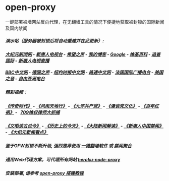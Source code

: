 # open-proxy
一键部署被墙网站反向代理，在无翻墙工具的情况下便捷地获取被封锁的国际新闻及国内禁闻

#####  演示站（服务器被封锁后将自动重建并在此更新）:
#####  [大纪元新闻网](http://95.179.166.38:9999/10080/) - [新唐人电视台](http://95.179.166.38:9999/8000/) - [希望之声](http://167.179.84.9:8200) - [我的博客](http://95.179.166.38:9999/10000/) - [Google](http://95.179.166.38:9999/8888/search?q=425事件) - [维基百科](http://95.179.166.38:9999/8100/wiki/喬高-麥塔斯調查報告) - [追查国际](http://95.179.166.38:9999/10010/) - [新唐人电视直播](http://95.179.166.38:9999/)<br/> <br/> [BBC中文网](http://95.179.166.38:9999/9100/zhongwen/simp) - [德国之声](http://95.179.166.38:9999/9200/zh/在线报导/s-9058?&zhongwen=simp) - [纽约时报中文网](http://95.179.166.38:9999/9400/) - [路透中文网](http://95.179.166.38:9999/9500/) - [法国国际广播电台](http://95.179.166.38:9999/9600/) - [美国之音](http://95.179.166.38:9999/9700/)  - [自由亚洲电台](http://95.179.166.38:9999/9800/) 

##### 精彩视频： 
#####  [《传奇时代》](http://95.179.166.38:9999/10000/videos/legend/) - [《风雨天地行》](http://95.179.166.38:9999/10000/videos/fytdx/) - [《九评共产党》](http://95.179.166.38:9999/10000/videos/jiuping/) - [《漫谈党文化》](http://95.179.166.38:9999/10000/videos/mtdwh/) - [《百年红祸》](http://95.179.166.38:9999/10000/videos/bnhh/) - &nbsp; [709维权律师大抓捕](http://95.179.166.38:9999/10000/videos/709/) 
#####  [《文昭谈古论今》](https://github.com/gfw-breaker/wenzhao/blob/master/README.md?a01) - [《历史上的今天》](https://github.com/gfw-breaker/today-in-history/blob/master/README.md) - [《大陆新闻解读》](https://github.com/gfw-breaker/ntdtv-comedy/blob/master/README.md?a01) - [《新唐人中国禁闻》](https://github.com/gfw-breaker/ntdtv-news/blob/master/README.md?a01) - [《大纪元新闻看点》](https://github.com/gfw-breaker/news-insight/blob/master/README.md?a01) 

##### 鉴于GFW封锁不断升级, 强烈推荐使用 [一键翻墙软件](https://github.com/gfw-breaker/nogfw/blob/master/README.md) 或 [禁闻聚合](https://github.com/gfw-breaker/banned-news/blob/master/README.md)

##### 通用Web代理方案，可代理所有网站 [heroku-node-proxy](https://github.com/gfw-breaker/heroku-node-proxy#--end--) 

##### 安装部署, 请参考 [open-proxy 搭建教程](https://github.com/gfw-breaker/open-proxy/wiki#open-proxy-%E6%90%AD%E5%BB%BA%E6%95%99%E7%A8%8B)

